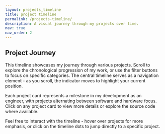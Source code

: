 ```yaml
---
layout: projects_timeline
title: project timeline
permalink: /projects-timeline/
description: A visual journey through my projects over time.
nav: true
nav_order: 2
---
```


## Project Journey

This timeline showcases my journey through various projects. Scroll to explore the chronological progression of my work, or use the filter buttons to focus on specific categories. The central timeline serves as a navigation element - as you scroll, the indicator moves to highlight your current position.

Each project card represents a milestone in my development as an engineer, with projects alternating between software and hardware focus. Click on any project card to view more details or explore the source code where available.

Feel free to interact with the timeline - hover over projects for more emphasis, or click on the timeline dots to jump directly to a specific project.